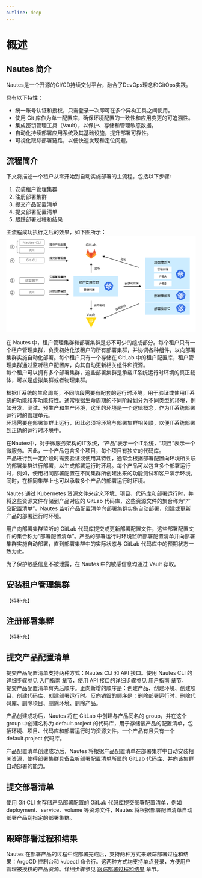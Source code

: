 ```yaml
---
outline: deep
---
```

# 概述

## Nautes 简介
Nautes是一个开源的CI/CD持续交付平台，融合了DevOps理念和GitOps实践。

具有以下特性：
- 统一账号认证和授权，只需登录一次即可在多个异构工具之间使用。
- 使用 Git 库作为单一配置库，确保环境配置的一致性和应用变更的可追溯性。
- 集成密钥管理工具（Vault），以保护、存储和管理敏感数据。
- 自动化持续部署应用系统及其基础设施，提升部署可靠性。
- 可视化跟踪部署链路，以便快速发现和定位问题。

## 流程简介
下文将描述一个租户从零开始到自动实施部署的主流程。包括以下步骤:
1. 安装租户管理集群
2. 注册部署集群
3. 提交产品配置清单
4. 提交部署配置清单
5. 跟踪部署过程和结果

主流程成功执行之后的效果，如下图所示：
![directive syntax graph](./../images/user-guide-overview-1.png)

在 Nautes 中，租户管理集群和部署集群是必不可少的组成部分。每个租户只有一个租户管理集群，负责初始化该租户的所有部署集群，并协调各种组件，以向部署集群实施自动化部署。每个租户只有一个存储在 GitLab 中的租户配置库，租户管理集群通过监听租户配置库，向其自动更新相关组件和资源。  
每个租户可以拥有多个部署集群，这些部署集群是承载IT系统运行时环境的真正载体，可以是虚拟集群或者物理集群。  

根据IT系统的生命周期，不同阶段需要有配套的运行时环境，用于验证或使用IT系统的功能和非功能特性。通常根据生命周期的不同阶段划分为不同类型的环境，例如开发、测试、预生产和生产环境，这里的环境是一个逻辑概念，作为IT系统部署运行时的管理单元。  
环境需要在部署集群上运行，因此必须将环境与部署集群相关联，以便IT系统部署到正确的运行时环境中。  

在Nautes中，对于微服务架构的IT系统，“产品”表示一个IT系统，“项目”表示一个微服务。因此，一个产品包含多个项目，每个项目有独立的代码库。  
产品进行到一定阶段时需要验证或使用其特性，通常会根据部署配置向环境所关联的部署集群进行部署，以生成部署运行时环境。每个产品可以包含多个部署运行时，例如，使用相同部署配置在不同集群所创建出来的功能测试和客户演示环境。同时，在相同集群上也可以承载多个产品的部署运行时环境。    

Nautes 通过 Kubernetes 资源文件来定义环境、项目、代码库和部署运行时，并将这些资源文件存储到产品对应的 GitLab 代码库，这些资源文件的集合称为“产品配置清单”。Nautes 监听产品配置清单向部署集群实施自动部署，创建或更新产品的部署运行时环境。  

用户向部署集群监听的 GitLab 代码库提交或更新部署配置文件，这些部署配置文件的集合称为“部署配置清单”。产品的部署运行时环境监听部署配置清单并向部署集群实施自动部署，直到部署集群中的实际状态与 GitLab 代码库中的预期状态一致为止。  

为了保护敏感信息不被泄露，在 Nautes 中的敏感信息均通过 Vault 存取。    

## 安装租户管理集群
【待补充】

## 注册部署集群
【待补充】

## 提交产品配置清单
提交产品配置清单支持两种方式：Nautes CLI 和 API 接口。使用 Nautes CLI 的详细步骤参见 [入门指南](quickstart-02.md) 章节，使用 API 接口的详细步骤参见 [用户指南](user-guide-01.md) 章节。  
提交产品配置清单有先后顺序。正向新增的顺序是：创建产品、创建环境、创建项目、创建代码库、创建部署运行时。反向销毁的顺序是：删除部署运行时、删除代码库、删除项目、删除环境、删除产品。  

产品创建成功后，Nautes 将在 GitLab 中创建与产品同名的 group，并在这个 group 中创建名称为 default.project 的代码库，用于存储该产品的配置清单，包括环境、项目、代码库和部署运行时的资源文件。一个产品有且只有一个 default.project 代码库。  

产品配置清单创建成功后，Nautes 将根据产品配置清单在部署集群中自动安装相关资源，使得部署集群具备监听部署配置清单所属的 GitLab 代码库、并向该集群自动部署的能力。

## 提交部署清单 
使用 Git CLI 向存储产品部署配置的 GitLab 代码库提交部署配置清单，例如 deployment、service、volume 等资源文件，Nautes 将根据部署配置清单自动部署产品到指定的部署集群。

## 跟踪部署过程和结果  
Nautes 在部署产品的过程中或部署完成后，支持两种方式来跟踪部署过程和结果：ArgoCD 控制台和 kubectl 命令行。这两种方式均支持单点登录，方便用户管理被授权的产品资源。详细步骤参见 [跟踪部署过程和结果](user-guide-06.md) 章节。